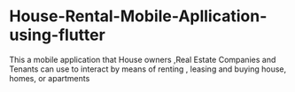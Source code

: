# House-Rental-Mobile-Apllication-using-flutter
This a mobile application that House owners ,Real Estate Companies and Tenants can use to interact by means of renting , leasing and buying house, homes, or apartments
